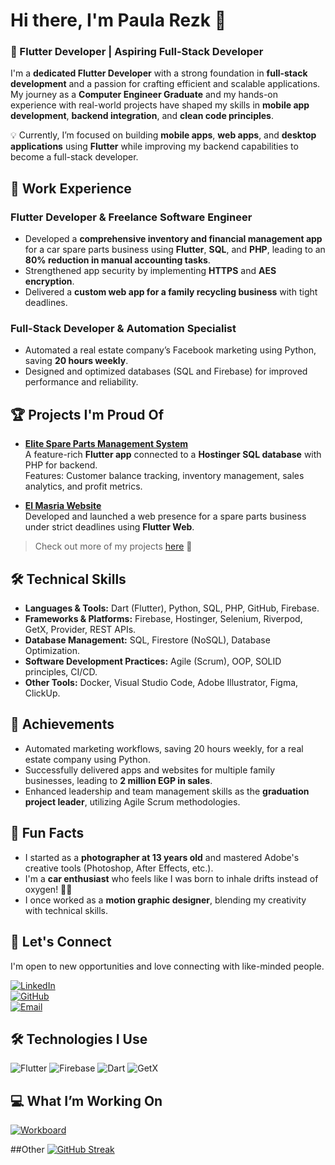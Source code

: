 # Hi there, I'm Paula Rezk 👋
### 🚀 Flutter Developer | Aspiring Full-Stack Developer
I'm a **dedicated Flutter Developer** with a strong foundation in **full-stack development** and a passion for crafting efficient and scalable applications. My journey as a **Computer Engineer Graduate** and my hands-on experience with real-world projects have shaped my skills in **mobile app development**, **backend integration**, and **clean code principles**.

💡 Currently, I’m focused on building **mobile apps**, **web apps**, and **desktop applications** using **Flutter** while improving my backend capabilities to become a full-stack developer.

## 💼 Work Experience
### Flutter Developer & Freelance Software Engineer  
- Developed a **comprehensive inventory and financial management app** for a car spare parts business using **Flutter**, **SQL**, and **PHP**, leading to an **80% reduction in manual accounting tasks**.  
- Strengthened app security by implementing **HTTPS** and **AES encryption**.  
- Delivered a **custom web app for a family recycling business** with tight deadlines.  

### Full-Stack Developer & Automation Specialist  
- Automated a real estate company’s Facebook marketing using Python, saving **20 hours weekly**.  
- Designed and optimized databases (SQL and Firebase) for improved performance and reliability.


## 🏆 Projects I'm Proud Of
- **[Elite Spare Parts Management System](https://app.elitespareparts.net/)**  
  A feature-rich **Flutter app** connected to a **Hostinger SQL database** with PHP for backend.  
  Features: Customer balance tracking, inventory management, sales analytics, and profit metrics.

- **[El Masria Website](https://almasria.net/)**  
  Developed and launched a web presence for a spare parts business under strict deadlines using **Flutter Web**.  

> Check out more of my projects [here](https://github.com/Paularezk3?tab=repositories) 📂

## 🛠️ Technical Skills
- **Languages & Tools:** Dart (Flutter), Python, SQL, PHP, GitHub, Firebase.  
- **Frameworks & Platforms:** Firebase, Hostinger, Selenium, Riverpod, GetX, Provider, REST APIs.  
- **Database Management:** SQL, Firestore (NoSQL), Database Optimization.  
- **Software Development Practices:** Agile (Scrum), OOP, SOLID principles, CI/CD.  
- **Other Tools:** Docker, Visual Studio Code, Adobe Illustrator, Figma, ClickUp.  

## 🏅 Achievements
- Automated marketing workflows, saving 20 hours weekly, for a real estate company using Python.  
- Successfully delivered apps and websites for multiple family businesses, leading to **2 million EGP in sales**.  
- Enhanced leadership and team management skills as the **graduation project leader**, utilizing Agile Scrum methodologies.

## 🎉 Fun Facts
- I started as a **photographer at 13 years old** and mastered Adobe's creative tools (Photoshop, After Effects, etc.).  
- I'm a **car enthusiast** who feels like I was born to inhale drifts instead of oxygen! 🚗💨  
- I once worked as a **motion graphic designer**, blending my creativity with technical skills.


## 🤝 Let's Connect
I'm open to new opportunities and love connecting with like-minded people.  

[![LinkedIn](https://img.shields.io/badge/-LinkedIn-blue?style=for-the-badge&logo=Linkedin&logoColor=white)](https://linkedin.com/in/Paularezk)  
[![GitHub](https://img.shields.io/badge/-GitHub-181717?style=for-the-badge&logo=github&logoColor=white)](https://github.com/Paularezk3)  
[![Email](https://img.shields.io/badge/-Email-EA4335?style=for-the-badge&logo=gmail&logoColor=white)](mailto:paularezk3@gmail.com)

## 🛠️ Technologies I Use
![Flutter](https://img.shields.io/badge/Flutter-02569B?style=for-the-badge&logo=flutter&logoColor=white)
![Firebase](https://img.shields.io/badge/Firebase-FFCA28?style=for-the-badge&logo=firebase&logoColor=black)
![Dart](https://img.shields.io/badge/Dart-0175C2?style=for-the-badge&logo=dart&logoColor=white)
![GetX](https://img.shields.io/badge/GetX-68B8FF?style=for-the-badge)

## 💻 What I’m Working On
[![Workboard](https://activity-graph.herokuapp.com/graph?username=Paularezk3&theme=dracula)](https://github.com/ashutosh00710/github-readme-activity-graph)


##Other
[![GitHub Streak](https://streak-stats.demolab.com/?user=Paularezk3)](https://git.io/streak-stats)
<!--
**Paularezk3/Paularezk3** is a ✨ _special_ ✨ repository because its `README.md` (this file) appears on your GitHub profile.

Here are some ideas to get you started:

- 🔭 I’m currently working on ...
- 🌱 I’m currently learning ...
- 👯 I’m looking to collaborate on ...
- 🤔 I’m looking for help with ...
- 💬 Ask me about ...
- 📫 How to reach me: ...
- 😄 Pronouns: ...
- ⚡ Fun fact: ...
-->
